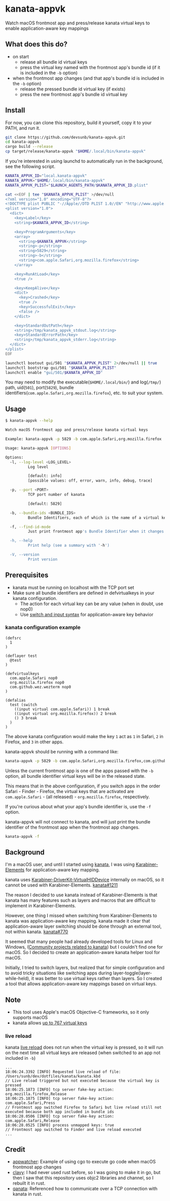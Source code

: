 # kanata-appvk

Watch macOS frontmost app and press/release kanata virtual keys to enable application-aware key mappings

## What does this do?

- on start
  - release all bundle id virtual keys
  - press the virtual key named with the frontmost app's bundle id (if it is included in the `-b` option)
- when the frontmost app changes (and that app's bundle id is included in the `-b` option)
  - release the pressed bundle id virtual key (if exists)
  - press the new frontmost app's bundle id virtual key

## Install

For now, you can clone this repository, build it yourself, copy it to your PATH, and run it.

```sh
git clone https://github.com/devsunb/kanata-appvk.git
cd kanata-appvk
cargo build --release
cp target/release/kanata-appvk "$HOME/.local/bin/kanata-appvk"
```

If you're interested in using launchd to automatically run in the background, see the following script.

```sh
KANATA_APPVK_ID="local.kanata-appvk"
KANATA_APPVK="$HOME/.local/bin/kanata-appvk"
KANATA_APPVK_PLIST="$LAUNCH_AGENTS_PATH/$KANATA_APPVK_ID.plist"

cat <<EOF | tee "$KANATA_APPVK_PLIST" >/dev/null
<?xml version="1.0" encoding="UTF-8"?>
<!DOCTYPE plist PUBLIC "-//Apple//DTD PLIST 1.0//EN" "http://www.apple.com/DTDs/PropertyList-1.0.dtd">
<plist version="1.0">
  <dict>
    <key>Label</key>
    <string>$KANATA_APPVK_ID</string>

    <key>ProgramArguments</key>
    <array>
      <string>$KANATA_APPVK</string>
      <string>-p</string>
      <string>5829</string>
      <string>-b</string>
      <string>com.apple.Safari,org.mozilla.firefox</string>
    </array>

    <key>RunAtLoad</key>
    <true />

    <key>KeepAlive</key>
    <dict>
      <key>Crashed</key>
      <true />
      <key>SuccessfulExit</key>
      <false />
    </dict>

    <key>StandardOutPath</key>
    <string>/tmp/kanata_appvk_stdout.log</string>
    <key>StandardErrorPath</key>
    <string>/tmp/kanata_appvk_stderr.log</string>
  </dict>
</plist>
EOF

launchctl bootout gui/501 "$KANATA_APPVK_PLIST" 2>/dev/null || true
launchctl bootstrap gui/501 "$KANATA_APPVK_PLIST"
launchctl enable "gui/501/$KANATA_APPVK_ID"
```

You may need to modify the executable(`$HOME/.local/bin/`) and log(`/tmp/`) path, uid(`501`), port(`5829`), bundle identifiers(`com.apple.Safari,org.mozilla.firefox`), etc. to suit your system.

## Usage

```sh
$ kanata-appvk --help

Watch macOS frontmost app and press/release kanata virtual keys

Example: kanata-appvk -p 5829 -b com.apple.Safari,org.mozilla.firefox

Usage: kanata-appvk [OPTIONS]

Options:
  -l, --log-level <LOG_LEVEL>
          Log level

          [default: info]
          [possible values: off, error, warn, info, debug, trace]

  -p, --port <PORT>
          TCP port number of kanata

          [default: 5829]

  -b, --bundle-ids <BUNDLE_IDS>
          Bundle Identifiers, each of which is the name of a virtual key

  -f, --find-id-mode
          Just print frontmost app's Bundle Identifier when it changes without connecting to kanata

  -h, --help
          Print help (see a summary with '-h')

  -V, --version
          Print version
```

## Prerequisites

- kanata must be running on localhost with the TCP port set
- Make sure all bundle identifiers are defined in defvirtualkeys in your kanata configuration.
  - The action for each virtual key can be any value (when in doubt, use nop0)
  - Use [switch and input syntax](https://jtroo.github.io/config.html#switch) for application-aware key behavior

### kanata configuration example

```kbd
(defsrc
  1
)

(deflayer test
  @test
)

(defvirtualkeys
  com.apple.Safari nop0
  org.mozilla.firefox nop0
  com.github.wez.wezterm nop0
)

(defalias
  test (switch
    ((input virtual com.apple.Safari)) 1 break
    ((input virtual org.mozilla.firefox)) 2 break
    () 3 break
  )
)
```

The above kanata configuration would make the key `1` act as `1` in Safari, `2` in Firefox, and `3` in other apps.

kanata-appvk should be running with a command like:

```sh
kanata-appvk -p 5829 -b com.apple.Safari,org.mozilla.firefox,com.github.wez.wezterm
```

Unless the current frontmost app is one of the apps passed with the `-b` option, all bundle identifier virtual keys will be in the released state.

This means that in the above configuration, if you switch apps in the order Safari - Finder - Firefox,
the virtual keys that are activated are `com.apple.Safari` - (all released) - `org.mozilla.firefox`, respectively.

If you're curious about what your app's bundle identifier is, use the `-f` option.

kanata-appvk will not connect to kanata, and will just print the bundle identifier of the frontmost app when the frontmost app changes.

```sh
kanata-appvk -f
```

## Background

I'm a macOS user, and until I started using [kanata](https://github.com/jtroo/kanata), I was using [Karabiner-Elements](https://github.com/pqrs-org/Karabiner-Elements) for application-aware key mapping.

kanata uses [Karabiner-DriverKit-VirtualHIDDevice](https://github.com/pqrs-org/Karabiner-DriverKit-VirtualHIDDevice) internally on macOS, so it cannot be used with Karabiner-Elements. [kanata#1211](https://github.com/jtroo/kanata/issues/1211)

The reason I decided to use kanata instead of Karabiner-Elements is that kanata has many features such as layers and macros that are difficult to implement in Karabiner-Elements.

However, one thing I missed when switching from Karabiner-Elements to kanata was application-aware key mapping.
kanata made it clear that application-aware layer switching should be done through an external tool, not within kanata. [kanata#770](https://github.com/jtroo/kanata/discussions/770)

It seemed that many people had already developed tools for Linux and Windows,
([Community projects related to kanata](https://github.com/jtroo/kanata#community-projects-related-to-kanata))
but I couldn't find one for macOS. So I decided to create an application-aware kanata helper tool for macOS.

Initially, I tried to switch layers, but realized that for simple configuration and to avoid tricky situations like switching apps during layer-toggle(layer-while-held),
it was better to use virtual keys rather than layers. So I created a tool that allows application-aware key mappings based on virtual keys.

## Note

- This tool uses Apple's macOS Objective-C frameworks, so it only supports macOS
- kanata allows [up to 767 virtual keys](https://jtroo.github.io/config.html#virtual-keys)

### live reload

kanata [live reload](https://jtroo.github.io/config.html#live-reload) does not run when the virtual key is pressed, so it will run on the next time all virtual keys are released (when switched to an app not included in `-b`)

```
...
18:06:24.3392 [INFO] Requested live reload of file: /Users/sunb/dev/dotfiles/kanata/kanata.kbd
// Live reload triggered but not executed because the virtual key is pressed
18:06:25.1873 [INFO] tcp server fake-key action: org.mozilla.firefox,Release
18:06:25.1875 [INFO] tcp server fake-key action: com.apple.Safari,Press
// Frontmost app switched Firefox to Safari but live reload still not executed because both app included in bundle ids
18:06:28.0506 [INFO] tcp server fake-key action: com.apple.Safari,Release
18:06:28.0525 [INFO] process unmapped keys: true
// Frontmost app switched to Finder and live reload executed
...
```

## Credit

- [appwatcher](https://github.com/meschbach/appwatcher): Example of using cgo to execute go code when macOS frontmost app changes
- [clavy](https://github.com/rami3l/clavy): I had never used rust before, so I was going to make it in go, but then I saw that this repository uses objc2 libraries and channel, so I rebuilt it in rust.
- [qanata](https://github.com/veyxov/qanata): Referenced how to communicate over a TCP connection with kanata in rust.
